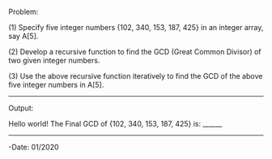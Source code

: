 Problem:

(1) Specify five integer numbers {102, 340, 153, 187, 425} in an integer array, say A[5]. 

(2) Develop a recursive function to find the GCD (Great Common Divisor) of two given integer 
numbers. 

(3) Use the above recursive function iteratively to find the GCD of the above five integer numbers 
in A[5]. 

-------
Output: 

Hello world! 
The Final GCD of {102, 340, 153, 187, 425} is: ______

----------
-Date: 01/2020
